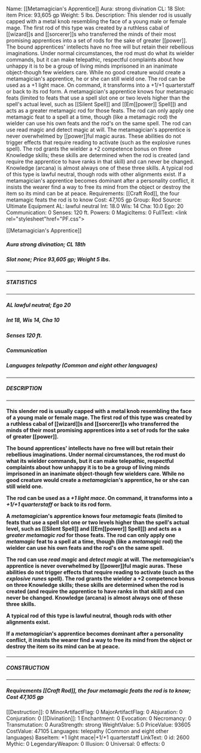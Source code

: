 Name: [[Metamagician's Apprentice]]
Aura: strong divination
CL: 18
Slot: item
Price: 93,605 gp
Weight: 5 lbs.
Description: This slender rod is usually capped with a metal knob resembling the face of a young male or female mage. The first rod of this type was created by a ruthless cabal of [[wizard]]s and [[sorcerer]]s who transferred the minds of their most promising apprentices into a set of rods for the sake of greater [[power]]. The bound apprentices' intellects have no free will but retain their rebellious imaginations. Under normal circumstances, the rod must do what its wielder commands, but it can make telepathic, respectful complaints about how unhappy it is to be a group of living minds imprisoned in an inanimate object-though few wielders care. While no good creature would create a metamagician's apprentice, he or she can still wield one. The rod can be used as a +1 light mace. On command, it transforms into a +1/+1 quarterstaff or back to its rod form. A metamagician's apprentice knows four metamagic feats (limited to feats that use a spell slot one or two levels higher than the spell's actual level, such as [[Silent Spell]] and [[Em[[power]] Spell]]) and acts as a greater metamagic rod for those feats. The rod can only apply one metamagic feat to a spell at a time, though (like a metamagic rod) the wielder can use his own feats and the rod's on the same spell. The rod can use read magic and detect magic at will. The metamagician's apprentice is never overwhelmed by [[power]]ful magic auras. These abilities do not trigger effects that require reading to activate (such as the explosive runes spell). The rod grants the wielder a +2 competence bonus on three Knowledge skills; these skills are determined when the rod is created (and require the apprentice to have ranks in that skill) and can never be changed. Knowledge (arcana) is almost always one of these three skills. A typical rod of this type is lawful neutral, though rods with other alignments exist. If a metamagician's apprentice becomes dominant after a personality conflict, it insists the wearer find a way to free its mind from the object or destroy the item so its mind can be at peace.
Requirements: [[Craft Rod]], the four metamagic feats the rod is to know
Cost: 47,105 gp
Group: Rod
Source: Ultimate Equipment
AL: lawful neutral
Int: 18.0
Wis: 14
Cha: 10.0
Ego: 20
Communication: 0
Senses: 120 ft.
Powers: 0
MagicItems: 0
FullText: <link rel="stylesheet"href="PF.css"><div class="heading"><p class="alignleft">[[Metamagician's Apprentice]]</p><div style="clear: both;"></div></div><div><h5><b>Aura </b>strong divination; <b>CL </b>18th</h5><h5><b>Slot </b>none; <b>Price </b>93,605 gp; <b>Weight </b>5 lbs.</h5></div><hr/><div><h5><b>STATISTICS</b></h5></div><hr/><div><h5><b>AL </b>lawful neutral; <b>Ego </b>20</h5><h5><b>Int </b>18, <b>Wis </b>14, <b>Cha </b>10</h5><h5><b>Senses </b>120 ft.</h5><h5><b>Communication </b></h5><h5><b>Languages </b>telepathy (Common and eight other languages)</h5></div><hr/><div><h5><b>DESCRIPTION</b></h5></div><hr/><div><h4><p>This slender rod is usually capped with a metal knob resembling the face of a young male or female mage. The first rod of this type was created by a ruthless cabal of [[wizard]]s and [[sorcerer]]s who transferred the minds of their most promising apprentices into a set of rods for the sake of greater [[power]]. </p><p>The bound apprentices' intellects have no free will but retain their rebellious imaginations. Under normal circumstances, the rod must do what its wielder commands, but it can make telepathic, respectful complaints about how unhappy it is to be a group of living minds imprisoned in an inanimate object-though few wielders care. While no good creature would create a <i>metamagic</i>ian's apprentice, he or she can still wield one. </p><p>The rod can be used as a <i>+1 light mace</i>. On command, it transforms into a <i>+1/+1 quarterstaff</i> or back to its rod form. </p><p>A <i>metamagic</i>ian's apprentice knows four <i>metamagic</i> feats (limited to feats that use a spell slot one or two levels higher than the spell's actual level, such as [[Silent Spell]] and [[Em[[power]] Spell]]) and acts as a <i>greater <i>metamagic</i> rod</i> for those feats. The rod can only apply one <i>metamagic</i> feat to a spell at a time, though (like a <i>metamagic</i> rod) the wielder can use his own feats and the rod's on the same spell. </p><p>The rod can use <i>read magic</i> and <i>detect magic</i> at will. The <i>metamagic</i>ian's apprentice is never overwhelmed by [[power]]ful magic auras. These abilities do not trigger effects that require reading to activate (such as the <i>explosive runes</i> spell). The rod grants the wielder a +2 competence bonus on three Knowledge skills; these skills are determined when the rod is created (and require the apprentice to have ranks in that skill) and can never be changed. Knowledge (arcana) is almost always one of these three skills. </p><p>A typical rod of this type is lawful neutral, though rods with other alignments exist. </p><p>If a <i>metamagic</i>ian's apprentice becomes dominant after a personality conflict, it insists the wearer find a way to free its mind from the object or destroy the item so its mind can be at peace.</p></h4></div><hr/><div><h5><b>CONSTRUCTION</b></h5></div><hr/><div><h5><b>Requirements </b>[[Craft Rod]], the four metamagic feats the rod is to know; <b>Cost </b>47,105 gp</h5></div>
[[Destruction]]: 0
MinorArtifactFlag: 0
MajorArtifactFlag: 0
Abjuration: 0
Conjuration: 0
[[Divination]]: 1
Enchantment: 0
Evocation: 0
Necromancy: 0
Transmutation: 0
AuraStrength: strong
WeightValue: 5.0
PriceValue: 93605
CostValue: 47105
Languages: telepathy (Common and eight other languages)
BaseItem: +1 light mace|+1/+1 quarterstaff
LinkText: 0
id: 2600
Mythic: 0
LegendaryWeapon: 0
Illusion: 0
Universal: 0
effects: 0
